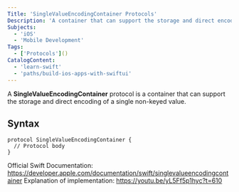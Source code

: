 ```yaml
---
Title: 'SingleValueEncodingContainer Protocols'
Description: 'A container that can support the storage and direct encoding of a single non-keyed value.'
Subjects:
  - 'iOS'
  - 'Mobile Development'
Tags:
  - ['Protocols']()
CatalogContent:
  - 'learn-swift'
  - 'paths/build-ios-apps-with-swiftui'
---
```


A **SingleValueEncodingContainer** protocol is a container that can support the storage and direct encoding of a single non-keyed value.

## Syntax

```pseudo
protocol SingleValueEncodingContainer {
  // Protocol body
}
```

Official Swift Documentation: https://developer.apple.com/documentation/swift/singlevalueencodingcontainer
Explanation of implementation: https://youtu.be/yL5Ff5p1hyc?t=610

